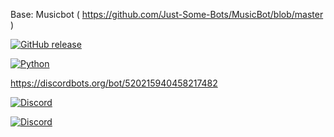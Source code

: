 Base: Musicbot ( https://github.com/Just-Some-Bots/MusicBot/blob/master )

[![GitHub release](https://img.shields.io/github/release/Just-Some-Bots/MusicBot.svg?style=flat-square)](https://just-some-bots.github.io/MusicBot/)

[![Python](https://img.shields.io/badge/python-3.5%2C%203.6-blue.svg?style=flat-square)](https://www.python.org/downloads/)

https://discordbots.org/bot/520215940458217482

[![Discord](https://discordapp.com/api/guilds/351137237297266688/widget.png?style=shield)](https://discord.gg/nQ3J8n2)

[![Discord](https://discordbots.org/api/widget/520215940458217482.svg)](https://discord.gg/nQ3J8n2)

